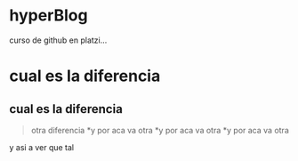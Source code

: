 # hyperBlog
curso de github en platzi...

# cual es la diferencia
## cual es la diferencia

> otra diferencia
*y por aca va otra
*y por aca va otra
*y por aca va otra

y asi a ver que tal